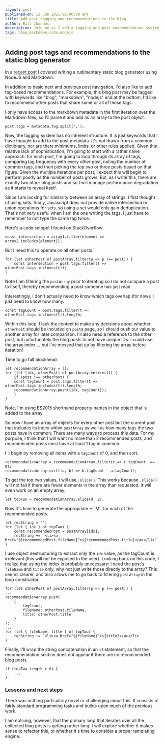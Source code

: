 ```yaml
---
layout: post
published-on: 13 Jun 2021 00:00:00 GMT
title: Add post tagging and recommendations to the blog
author: Bill Chandos
description: Join me as I add a tagging and post recommendation system to my static blog generator.
tags: blog,markdown,node,nodejs
---
```


## Adding post tags and recommendations to the static blog generator

In a [recent post]('/blog/building_a_static_blog.html') I covered writing a rudimentary static blog generator using NodeJS and Markdown.

In addition to basic next and previous post navigation, I'd also like to add tag-based recommendations. For example, this blog post may be tagged with keywords like "blog", "markdown", "nodejs" and at the bottom, I'd like to recommend other posts that share some or all of those tags.

I only have access to the markdown metadata in the first iteration over the Markdown files, so I'll parse it and add as an array to the post object.

```
post.tags = metadata.tag.split(',');
```

Now, the tagging system has no inherent structure. It is just keywords that I have thought to add to the post metadata. It's not drawn from a common dictionary, nor are there minimums, limits, or other rules applied. Given this relative lack of sophistication, I'm going to start with a rather naïve approach: for each post, I'm going to loop through its array of tags, comparing tag frequency with every *other* post, noting the number of common tags, and then picking the top two or three posts based on that figure. Given the multiple iterations per post, I expect this will begin to perform poorly as the number of posts grows. But, as I write this, there are exactly two other blog posts and so I will manage performance degradation as it starts to reveal itself.

Since I am looking for similarity between an array of strings, I first thought of using sets. Sadly, Javascript does not provide native intersection or union operations for sets, so using a set would only gain deduplication. That's not very useful when I am the one writing the tags. I just have to remember to not type the same tag twice.

Here's a code snippet I found on StackOverflow:

```
const intersection = array1.filter(element => array2.includes(element));
```

But I need this to operate on all other posts.

```
for (let otherPost of postArray.filter(p => p !== post)) {
    const intersection = post.tags.filter(t => otherPost.tags.includes(t));
}
```

Note I am filtering the `postArray` prior to iterating so I do not compare a post to itself, thereby recommending a post someone has just read.

Interestingly, I don't actually need to know which tags overlap (for now). I just need to know how many.

```
const tagCount = post.tags.filter(t => otherPost.tags.includes(t)).length;
```

Within this loop, I lack the context to make any decisions about whether `otherPost` should be included on `post`s page, so I should push our value to another array for later comparison. I'll also need a reference to the other post, but unfortunately the blog posts to not have unique IDs. I could use the array index ... but I've messed that up by filtering the array before iteration!

Time to go full blockhead:

```
let recommendationArray = [];
for (let [idx, otherPost] of postArray.entries()) {
    if (post !== otherPost) {
    const tagCount = post.tags.filter(t => otherPost.tags.includes(t)).length;
    recommendationArray.push({idx, tagCount});
    }
}
```

Note, I'm using ES2015 shorthand property names in the object that is added to the array.

So now I have an array of objects for every other post but the current post that includes its index within `postArray` as well as how many tags the two posts have in common. There are many ways to process this data. For my purpose, I think that I will want no more than 2 recommended posts, and recommended posts must have at least 1 tag in common.

I'll begin by removing all items with a `tagCount` of 0, and then sort.

```
recommendationArray = recommendationArray.filter(r => r.tagCount !== 0);
recommendationArray.sort((a, b) => b.tagCount - a.tagCount);
```

To get the top two values, I will use `.slice()`. This works because `.slice()` will not fail if there are fewer elements in the array than requested. It will even work on an empty array.

```
let topTwo = recommendationArray.slice(0, 2);
```

Now it's time to generate the appropriate HTML for each of the recommended posts.

```
let recString = '';
for (let { idx } of topTwo) {
    const recommendedPost = postArray[idx];
    recString += `<li><a href="${recommendedPost.fileName}">${recommendedPost.title}</a></li>`
}
```

I use object destructuring to extract only the `idx` value, as the tagCount is irrelevant (this will not be exposed to the user). Looking back on this code, I realize that using the index is probably unecessary: I need the post's `fileName` and `title` only, why not just write those directly to the array? This seems clearer, and also allows me to go back to filtering `postArray` in the loop constructor.

```
for (let otherPost of postArray.filter(p => p !== post)) {
...
recommendationArray.push(
    {
        tagCount, 
        fileName: otherPost.fileName, 
        title: otherPost.title
    }
);
...
for (let { fileName, title } of topTwo) {
    recString += `<li><a href="${fileName}">${title}</a></li>`
}
```

Finally, I'll wrap the string concatenation in an `if` statement, so that the recommendation section does not appear if there are no recommended blog posts.

```
if (topTwo.length > 0) {
    ...
}
```

### Lessons and next steps

There was nothing particularly novel or challenging about this. It consists of fairly standard programming tasks and builds upon much of the previous work.

I am noticing, however, that the primary loop that iterates over all the collected blog posts is getting rather long. I will explore whether it makes sense to refactor this, or whether it's time to consider a proper templating engine.